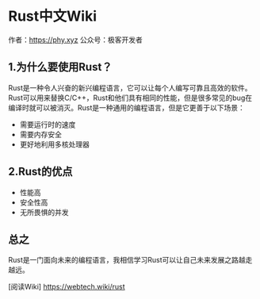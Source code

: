 # Rust中文Wiki

作者：<https://phy.xyz>
公众号：极客开发者

## 1.为什么要使用Rust？

Rust是一种令人兴奋的新兴编程语言，它可以让每个人编写可靠且高效的软件。Rust可以用来替换C/C++，Rust和他们具有相同的性能，但是很多常见的bug在编译时就可以被消灭。Rust是一种通用的编程语言，但是它更善于以下场景：

- 需要运行时的速度
- 需要内存安全
- 更好地利用多核处理器

## 2.Rust的优点

- 性能高
- 安全性高
- 无所畏惧的并发

## 总之

Rust是一门面向未来的编程语言，我相信学习Rust可以让自己未来发展之路越走越远。

[阅读Wiki] <https://webtech.wiki/rust>
